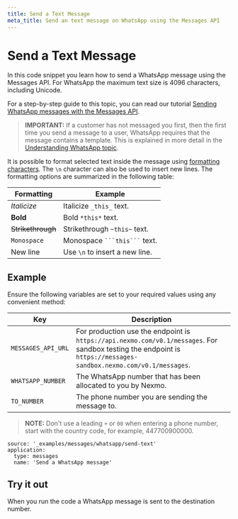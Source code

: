 ```yaml
---
title: Send a Text Message
meta_title: Send an text message on WhatsApp using the Messages API
---
```


# Send a Text Message

In this code snippet you learn how to send a WhatsApp message using the Messages API. For WhatsApp the maximum text size is 4096 characters, including Unicode.

For a step-by-step guide to this topic, you can read our tutorial [Sending WhatsApp messages with the Messages API](/tutorials/sending-whatsapp-messages-with-messages-api).

> **IMPORTANT:** If a customer has not messaged you first, then the first time you send a message to a user, WhatsApp requires that the message contains a template. This is explained in more detail in the [Understanding WhatsApp topic](/messages/concepts/whatsapp).

It is possible to format selected text inside the message using [formatting characters](https://faq.whatsapp.com/en/android/26000002/). The `\n` character can also be used to insert new lines. The formatting options are summarized in the following table:

Formatting | Example
---|---
*Italicize* | Italicize `_this_` text.
**Bold** | Bold `*this*` text.
~~Strikethrough~~ | Strikethrough `~this~` text.
`Monospace` | Monospace <code>\`\`\`this\`\`\`</code> text.
New line | Use `\n` to insert a new line.

## Example

Ensure the following variables are set to your required values using any convenient method:

Key | Description
-- | --
`MESSAGES_API_URL` | For production use the endpoint is `https://api.nexmo.com/v0.1/messages`. For sandbox testing the endpoint is `https://messages-sandbox.nexmo.com/v0.1/messages`.
`WHATSAPP_NUMBER` | The WhatsApp number that has been allocated to you by Nexmo.
`TO_NUMBER` | The phone number you are sending the message to.

> **NOTE:** Don't use a leading `+` or `00` when entering a phone number, start with the country code, for example, 447700900000.

```code_snippets
source: '_examples/messages/whatsapp/send-text'
application:
  type: messages
  name: 'Send a WhatsApp message'
```

## Try it out

When you run the code a WhatsApp message is sent to the destination number.
